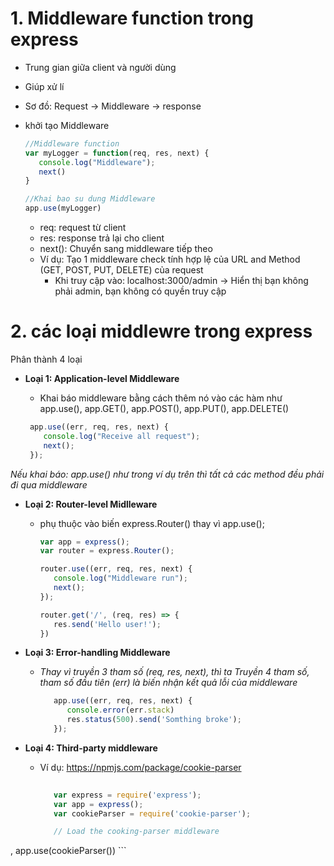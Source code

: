 # 1. Middleware function trong express
- Trung gian giữa client và người dùng
- Giúp xử lí
- Sơ đồ: Request -> Middleware -> response
- khởi tạo Middleware
   ```javascript 
   //Middleware function
   var myLogger = function(req, res, next) {
      console.log("Middleware");
      next()
   }

   //Khai bao su dung Middleware
   app.use(myLogger)
   ```
   + req: request từ client
   + res: response trả lại cho client
   + next(): Chuyển sang middleware tiếp theo

   - Ví dụ: Tạo 1 middleware check tính hợp lệ của URL and Method (GET, POST, PUT, DELETE) của request
      + Khi truy cập vào: localhost:3000/admin -> Hiển thị bạn không phải admin, bạn không có quyền truy cập
   

# 2. các loại middlewre trong express
Phân thành 4 loại
- **Loại 1: Application-level Middleware**
   + Khai báo middleware bằng cách thêm nó vào các hàm như app.use(), app.GET(), app.POST(), app.PUT(), app.DELETE()

   ```javascript
    app.use((err, req, res, next) {
       console.log("Receive all request");
       next();
    });
    ```

*Nếu khai báo: app.use() như trong ví dụ trên thì tất cả các method đều phải đi qua middleware*

- **Loại 2: Router-level Midlleware**
   + phụ thuộc vào biến express.Router() thay vì app.use();

      ```javascript
      var app = express();
      var router = express.Router();

      router.use((err, req, res, next) {
         console.log("Middleware run");
         next();
      });

      router.get('/', (req, res) => {
         res.send('Hello user!');
      })
      ```

- **Loại 3: Error-handling Middleware**
   
   + *Thay vì truyền 3 tham số (req, res, next), thì ta Truyền 4 tham số, tham số đầu tiên (err) là biến nhận kết quả lỗi của middleware*
    
      ```javascript
         app.use((err, req, res, next) {
            console.error(err.stack)
            res.status(500).send('Somthing broke');
         });
      ```
- **Loại 4: Third-party middleware**
   
   + Ví dụ: <a href="https://npmjs.com/package/cookie-parser">https://npmjs.com/package/cookie-parser</a>

      ```Javascript
         
         var express = require('express');
         var app = express();
         var cookieParser = require('cookie-parser');

         // Load the cooking-parser middleware
 ,         app.use(cookieParser())
      ```